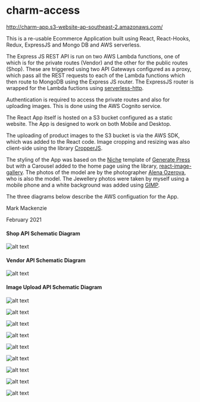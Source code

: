 # charm-access

http://charm-app.s3-website-ap-southeast-2.amazonaws.com/

This is a re-usable Ecommerce Application built using React, React-Hooks, Redux, ExpressJS and Mongo DB and AWS serverless.

The Express JS REST API is run on two AWS Lambda functions, one of which is for the private routes (Vendor) and the other for the public routes (Shop). These are triggered using two API Gateways configured as a proxy, which pass all the REST requests to each of the Lambda functions which then route to MongoDB using the Express JS router. The ExpressJS router is wrapped for the Lambda fuctions using [serverless-http](https://www.npmjs.com/package/serverless-http).

Authentication is required to access the private routes and also for uploading images. This is done using the AWS Cognito service.

The React App itself is hosted on a S3 bucket configured as a static website. The App is designed to work on both Mobile and Desktop.

The uploading of product images to the S3 bucket is via the AWS SDK, which was added to the React code. Image cropping and resizing was also client-side using the library [CropperJS](https://github.com/fengyuanchen/cropperjs).

The styling of the App was based on the [Niche](https://gpsites.co/niche/) template of [Generate Press](https://generatepress.com/) but with a Carousel added to the home page using the library, [react-image-gallery](https://www.npmjs.com/package/react-image-gallery). The photos of the model are by the photographer [Alena Ozerova](https://www.instagram.com/taknebivaet/), who is also the model. The Jewellery photos were taken by myself using a mobile phone and a white background was added using [GIMP](https://www.gimp.org/). 

The three diagrams below describe the AWS configuation for the App.

Mark Mackenzie 

February 2021


#### Shop API Schematic Diagram

![alt text](https://github.com/mmackenzie-syd/charm-access/blob/main/Schematic/AWS-schematic-shop.png)





#### Vendor API Schematic Diagram 

![alt text](https://github.com/mmackenzie-syd/charm-access/blob/main/Schematic/AWS-schematic-vendor.png)





#### Image Upload API Schematic Diagram


![alt text](https://github.com/mmackenzie-syd/charm-access/blob/main/Schematic/AWS-schematic-upload.png)

![alt text](https://github.com/mmackenzie-syd/charm-access/blob/main/screenshots/gray/home.png)

![alt text](https://github.com/mmackenzie-syd/charm-access/blob/main/screenshots/gray/products.png)

![alt text](https://github.com/mmackenzie-syd/charm-access/blob/main/screenshots/gray/product.png)

![alt text](https://github.com/mmackenzie-syd/charm-access/blob/main/screenshots/gray/edit-products.png)

![alt text](https://github.com/mmackenzie-syd/charm-access/blob/main/screenshots/gray/edit-product.png)

![alt text](https://github.com/mmackenzie-syd/charm-access/blob/main/screenshots/gray/edit-categories.png)

![alt text](https://github.com/mmackenzie-syd/charm-access/blob/main/screenshots/gray/reset.png)

![alt text](https://github.com/mmackenzie-syd/charm-access/blob/main/screenshots/gray/home-mobile.png)

